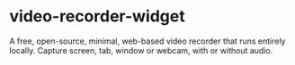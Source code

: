 # video-recorder-widget
A free, open-source, minimal, web-based video recorder that runs entirely locally. Capture screen, tab, window or webcam, with or without audio.
